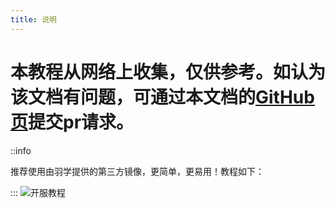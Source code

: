 ```yaml
---
title: 说明
---
```


# 本教程从网络上收集，仅供参考。如认为该文档有问题，可通过本文档的[GitHub页](https://github.com/ZengXiaoPi/Simpfun_Wiki)提交pr请求。

::info 

推荐使用由羽学提供的第三方镜像，更简单，更易用！教程如下：

:::
![开服教程](/img/pages/TShock/ts-main-01.jpg)
